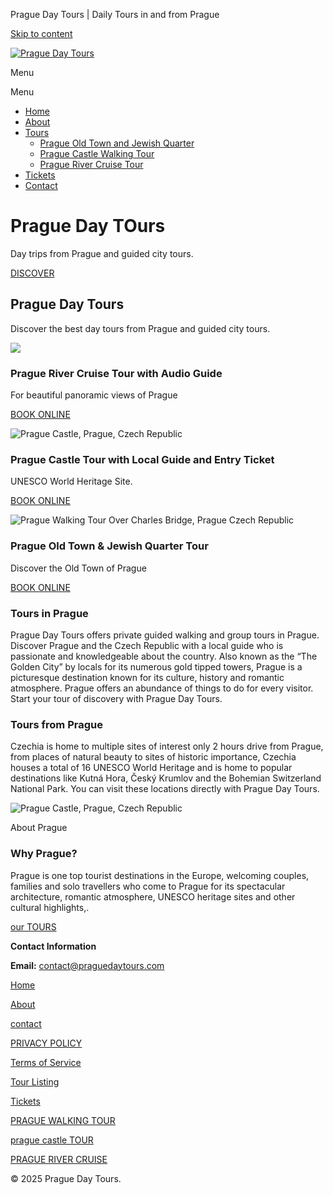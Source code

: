 Prague Day Tours | Daily Tours in and from Prague


[Skip to content](#content "Skip to content") 

[![Prague Day Tours](https://www.praguedaytours.com/wp-content/uploads/2024/08/cropped-Prague-Day-Tours-Logo.png)](https://www.praguedaytours.com/)

Menu 


Menu 

* [Home](https://www.praguedaytours.com/)
* [About](https://www.praguedaytours.com/about/)
* [Tours](https://www.praguedaytours.com/tour-listing/)
  + [Prague Old Town and Jewish Quarter](https://www.praguedaytours.com/prague-old-town-walking-tour/)
  + [Prague Castle Walking Tour](https://www.praguedaytours.com/prague-castle-tour/)
  + [Prague River Cruise Tour](https://www.praguedaytours.com/prague-river-cruise-tour/)
* [Tickets](https://www.praguedaytours.com/tickets/)
* [Contact](https://www.praguedaytours.com/contact/)

Prague Day TOurs
================

Day trips from Prague and guided city tours.

[DISCOVER](/tour-listing/)

Prague Day Tours
----------------

Discover the best day tours from Prague and guided city tours.

![](https://www.praguedaytours.com/wp-content/uploads/2024/08/Prague-River-Cruise-Prague-Czech-Republic-scaled.jpg)

### Prague River Cruise Tour with Audio Guide

For beautiful panoramic views of Prague

[BOOK ONLINE](/prague-river-cruise-tour/)

![Prague Castle, Prague, Czech Republic](https://www.praguedaytours.com/wp-content/uploads/2024/08/Prague-Castle-Prague-Czech-Republic-scaled.jpg)

### Prague Castle Tour with Local Guide and Entry Ticket

UNESCO World Heritage Site.

[BOOK ONLINE](/prague-castle-tour/)

![Prague Walking Tour Over Charles Bridge, Prague Czech Republic](https://www.praguedaytours.com/wp-content/uploads/2024/08/Prague-Walking-Tour-Over-Charles-Bridge-Prague-Czech-Republic-scaled.jpg)

### Prague Old Town & Jewish Quarter Tour

Discover the Old Town of Prague

[BOOK ONLINE](/prague-old-town-walking-tour/)

### Tours in Prague

Prague Day Tours offers private guided walking and group tours in Prague. Discover Prague and the Czech Republic with a local guide who is passionate and knowledgeable about the country. Also known as the “The Golden City” by locals for its numerous gold tipped towers, Prague is a picturesque destination known for its culture, history and romantic atmosphere. Prague offers an abundance of things to do for every visitor. Start your tour of discovery with Prague Day Tours.

### Tours from Prague

Czechia is home to multiple sites of interest only 2 hours drive from Prague, from places of natural beauty to sites of historic importance, Czechia houses a total of 16 UNESCO World Heritage and is home to popular destinations like Kutná Hora, Český Krumlov and the Bohemian Switzerland National Park. You can visit these locations directly with Prague Day Tours.

![Prague Castle, Prague, Czech Republic](https://www.praguedaytours.com/wp-content/uploads/2024/08/Prague-Castle-Prague-Czech-Republic-1024x683.jpg "Prague Castle, Prague, Czech Republic")

About Prague

### Why Prague?

Prague is one top tourist destinations in the Europe, welcoming couples, families and solo travellers who come to Prague for its spectacular architecture, romantic atmosphere, UNESCO heritage sites and other cultural highlights,.

[our TOURS](/tour-listing/)

**Contact Information**

**Email:** [contact@praguedaytours.com](mailto:contact@praguedaytours.com)

[Home](/)

[About](/about/)

[contact](/contact/)

[PRIVACY POLICY](/privacy-policy/)

[Terms of Service](/terms-and-conditions/)

[Tour Listing](/tour-listing/)

[Tickets](/tickets/)

[PRAGUE WALKING TOUR](/prague-old-town-walking-tour/ "PRAGUE WALKING TOUR")

[prague castle TOUR](/prague-castle-tour/ "PRAGUE CASTLE TOUR")

[PRAGUE RIVER CRUISE](/prague-river-cruise-tour/ "PRAGUE RIVER CRUISE")

© 2025 Prague Day Tours.